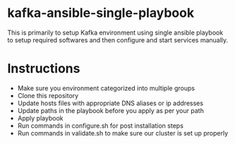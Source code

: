# kafka-ansible-single-playbook

This is primarily to setup Kafka environment using single ansible playbook to setup required softwares and then configure and start services manually.

# Instructions

* Make sure you environment categorized into multiple groups
* Clone this repository
* Update hosts files with appropriate DNS aliases or ip addresses
* Update paths in the playbook before you apply as per your path
* Apply playbook
* Run commands in configure.sh for post installation steps
* Run commands in validate.sh to make sure our cluster is set up properly
